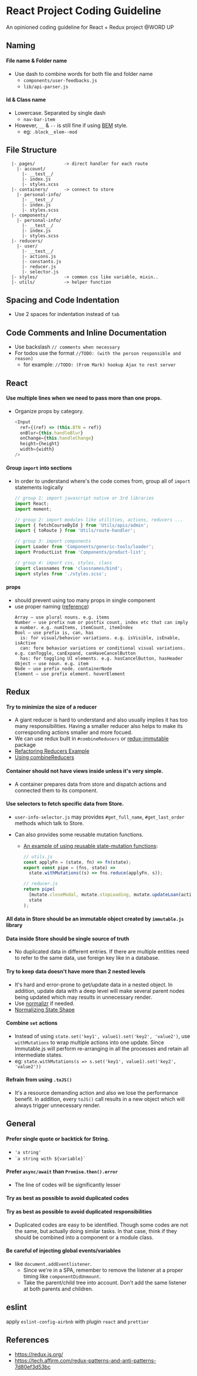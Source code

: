 # React Project Coding Guideline

An opinioned coding guideline for React + Redux project @WORD UP

## Naming

#### File name & Folder name

- Use dash to combine words for both file and folder name
  - `components/user-feedbacks.js`
  - `lib/api-parser.js`

#### Id & Class name

- Lowercase. Separated by single dash
  - `nav-bar-item`
- However, `__` & `--` is still fine if using [BEM](http://getbem.com/) style.
  - eg: `.block__elem--mod`

## File Structure

```
  |- pages/           -> direct handler for each route
    |- account/
      |- __test__/
      |- index.js
      |- styles.scss
  |- containers/      -> connect to store
    |- personal-info/
      |- __test__/
      |- index.js
      |- styles.scss
  |- components/
    |- personal-info/
      |- __test__/
      |- index.js
      |- styles.scss
  |- reducers/
    |- user/
      |- __test__/
      |- actions.js
      |- constants.js
      |- reducer.js
      |- selector.js
  |- styles/          -> common css like variable, mixin..
  |- utils/           -> helper function
```

## Spacing and Code Indentation

- Use 2 spaces for indentation instead of `tab`

## Code Comments and Inline Documentation

- Use backslash `// comments when necessary`
- For todos use the format `//TODO: (with the person responsible and reason)`
  - for example: `//TODO: (From Mark) hookup Ajax to rest server`

## React

#### Use multiple lines when we need to pass more than one props.

- Organize props by category.
  ```javascript
  <Input
    ref={(ref) => (this.BTN = ref)}
    onBlur={this.handleBlur}
    onChange={this.handleChange}
    height={height}
    width={width}
  />
  ```

#### Group `import` into sections

- In order to understand where's the code comes from, group all of `import` statements logically

  ```javascript
  // group 1: import javascript native or 3rd libraries
  import React;
  import moment;

  // group 2: import modules like utilities, actions, reducers ...
  import { fetchCourseById } from 'Utils/apis/admin';
  import { toRoute } from 'Utils/route-handler';

  // group 3: import components
  import Loader from 'Components/generic-tools/loader';
  import ProductList from 'Components/product-list';

  // group 4: import css, styles, class
  import classnames from 'classnames/bind';
  import styles from './styles.scss';
  ```

#### props

- should prevent using too many props in single component
- use proper naming ([reference](https://dlinau.wordpress.com/2016/02/22/how-to-name-props-for-react-components/))
  ```
  Array – use plural nouns. e.g. items
  Number – use prefix num or postfix count, index etc that can imply a number. e.g. numItems, itemCount, itemIndex
  Bool – use prefix is, can, has
    is: for visual/behavior variations. e.g. isVisible, isEnable, isActive
    can: fore behavior variations or conditional visual variations. e.g. canToggle, canExpand, canHaveCancelButton
    has: for toggling UI elements. e.g. hasCancelButton, hasHeader
  Object – use noun. e.g. item
  Node – use prefix node. containerNode
  Element – use prefix element. hoverElement
  ```

## Redux

#### Try to minimize the size of a reducer

- A giant reducer is hard to understand and also usually implies it has too many responsibilities. Having a smaller reducer also helps to make its corresponding actions smaller and more focued.
- We can use redux built in `#combineReducers` or [redux-immutable](https://github.com/gajus/redux-immutable) package
- [Refactoring Reducers Example](https://redux.js.org/recipes/structuring-reducers/refactoring-reducers-example)
- [Using combineReducers](https://redux.js.org/recipes/structuring-reducers/using-combinereducers)

#### Container should not have views inside unless it's very simple.

- A container prepares data from store and dispatch actions and connected them to its component.

#### Use selectors to fetch specific data from Store.

- `user-info-selector.js` may provides `#get_full_name`, `#get_last_order` methods which talk to Store.
- Can also provides some reusable mutation functions.

  - [An example of using reusable state-mutation functions](https://tech.affirm.com/redux-patterns-and-anti-patterns-7d80ef3d53bc):

    ```javascript
    // utils.js
    const applyFn = (state, fn) => fn(state);
    export const pipe = (fns, state) =>
      state.withMutations((s) => fns.reduce(applyFn, s));

    // reducer.js
    return pipe(
      [mutate.closeModal, mutate.stopLoading, mutate.updateLoan(action.loan)],
      state
    );
    ```

#### All data in Store should be an immutable object created by `immutable.js` library

#### Data inside Store should be single source of truth

- No duplicated data in different entries. If there are multiple entities need to refer to the same data, use foreign key like in a database.

#### Try to keep data doesn't have more than 2 nested levels

- It's hard and error-prone to get/update data in a nested object. In addition, update data with a deep level will make several parent nodes being updated which may results in unnecessary render.
- Use [normalizr](https://github.com/paularmstrong/normalizr) if needed.
- [Normalizing State Shape](https://redux.js.org/recipes/structuring-reducers/normalizing-state-shape)

#### Combine `set` actions

- Instead of using `state.set('key1', value1).set('key2', 'value2')`, use `withMutations` to wrap multiple actions into one update. Since Immutable.js will perform re-arranging in all the processes and retain all intermediate states.
- eg: `state.withMutations(s => s.set('key1', value1).set('key2', 'value2'))`

#### Refrain from using `.toJS()`

- It's a resource demanding action and also we lose the performance benefit. In addition, every `toJS()` call results in a new object which will always trigger unnecessary render.

## General

#### Prefer single quote or backtick for String.

- `'a string'`
- `` `a string with ${variable}` ``

#### Prefer `async/await` than `Promise.then().error`

- The line of codes will be significantly lesser

#### Try as best as possible to avoid duplicated codes

#### Try as best as possible to avoid duplicated responsibilities

- Duplicated codes are easy to be identified. Though some codes are not the same, but actually doing similar tasks. In that case, think if they should be combined into a component or a module class.

#### Be careful of injecting global events/variables

- like `document.addEventlistener`.
  - Since we're in a SPA, remember to remove the listener at a proper timing like `componentDidUnmount`.
  - Take the parent/child tree into account. Don't add the same listener at both parents and children.

## eslint

apply `eslint-config-airbnb` with plugin `react` and `prettier`

## References

- https://redux.js.org/
- https://tech.affirm.com/redux-patterns-and-anti-patterns-7d80ef3d53bc

